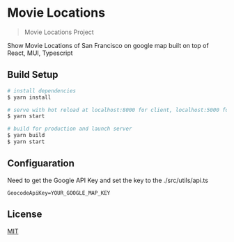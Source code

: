 # Movie Locations

> Movie Locations Project

Show Movie Locations of San Francisco on google map built on top of React, MUI, Typescript
## Build Setup

```bash
# install dependencies
$ yarn install

# serve with hot reload at localhost:8000 for client, localhost:5000 for backend firebase cloud function
$ yarn start

# build for production and launch server
$ yarn build
$ yarn start
```
## Configuaration
Need to get the Google API Key and set the key to the ./src/utils/api.ts
```
GeocodeApiKey=YOUR_GOOGLE_MAP_KEY
```

## License
[MIT](https://choosealicense.com/licenses/mit/)
